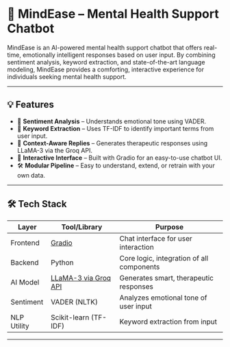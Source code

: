 # 🧠 MindEase – Mental Health Support Chatbot

MindEase is an AI-powered mental health support chatbot that offers real-time, emotionally intelligent responses based on user input. By combining sentiment analysis, keyword extraction, and state-of-the-art language modeling, MindEase provides a comforting, interactive experience for individuals seeking mental health support.

---

## 💡 Features

- 🎯 **Sentiment Analysis** – Understands emotional tone using VADER.
- 🔑 **Keyword Extraction** – Uses TF-IDF to identify important terms from user input.
- 🤖 **Context-Aware Replies** – Generates therapeutic responses using LLaMA-3 via the Groq API.
- 🧪 **Interactive Interface** – Built with Gradio for an easy-to-use chatbot UI.
- 🛠️ **Modular Pipeline** – Easy to understand, extend, or retrain with your own data.

---

## 🛠️ Tech Stack

| Layer        | Tool/Library                        | Purpose                                              |
|--------------|-------------------------------------|------------------------------------------------------|
| Frontend     | [Gradio](https://gradio.app)        | Chat interface for user interaction                  |
| Backend      | Python                              | Core logic, integration of all components            |
| AI Model     | [LLaMA-3 via Groq API](https://groq.com) | Generates smart, therapeutic responses             |
| Sentiment    | VADER (NLTK)                        | Analyzes emotional tone of user input                |
| NLP Utility  | Scikit-learn (TF-IDF)               | Keyword extraction from input                        |

---


